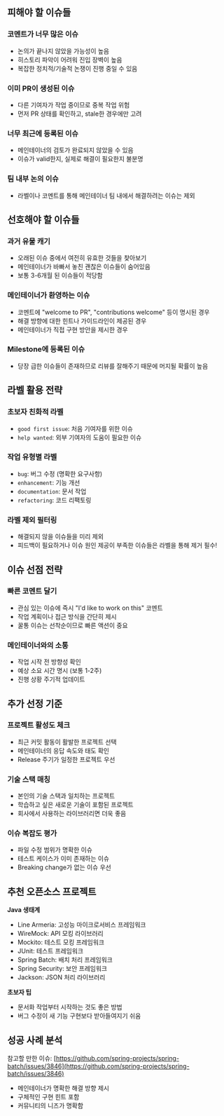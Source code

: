
## 피해야 할 이슈들

### 코멘트가 너무 많은 이슈

- 논의가 끝나지 않았을 가능성이 높음
- 히스토리 파악이 어려워 진입 장벽이 높음
- 복잡한 정치적/기술적 논쟁이 진행 중일 수 있음

### 이미 PR이 생성된 이슈

- 다른 기여자가 작업 중이므로 중복 작업 위험
- 먼저 PR 상태를 확인하고, stale한 경우에만 고려

### 너무 최근에 등록된 이슈

- 메인테이너의 검토가 완료되지 않았을 수 있음
- 이슈가 valid한지, 실제로 해결이 필요한지 불분명

### 팀 내부 논의 이슈
* 라벨이나 코멘트를 통해 메인테이너 팀 내에서 해결하려는 이슈는 제외


## 선호해야 할 이슈들

### 과거 유물 캐기

- 오래된 이슈 중에서 여전히 유효한 것들을 찾아보기
- 메인테이너가 바빠서 놓친 괜찮은 이슈들이 숨어있음
- 보통 3-6개월 된 이슈들이 적당함

### 메인테이너가 환영하는 이슈

- 코멘트에 "welcome to PR", "contributions welcome" 등이 명시된 경우
- 해결 방향에 대한 힌트나 가이드라인이 제공된 경우
- 메인테이너가 직접 구현 방안을 제시한 경우

### Milestone에 등록된 이슈

* 당장 급한 이슈들이 존재하므로 리뷰를 잘해주기 때문에 머지될 확률이 높음

## 라벨 활용 전략

### 초보자 친화적 라벨

- `good first issue`: 처음 기여자를 위한 이슈
- `help wanted`: 외부 기여자의 도움이 필요한 이슈

### 작업 유형별 라벨

- `bug`: 버그 수정 (명확한 요구사항)
- `enhancement`: 기능 개선
- `documentation`: 문서 작업
- `refactoring`: 코드 리팩토링

### 라벨 제외 필터링

- 해결되지 않을 이슈들을 미리 제외
- 피드백이 필요하거나 이슈 원인 제공이 부족한 이슈들은 라벨을 통해 제거 필수!

## 이슈 선점 전략

### 빠른 코멘트 달기

- 관심 있는 이슈에 즉시 "I'd like to work on this" 코멘트
- 작업 계획이나 접근 방식을 간단히 제시
- 꿀통 이슈는 선착순이므로 빠른 액션이 중요

### 메인테이너와의 소통

- 작업 시작 전 방향성 확인
- 예상 소요 시간 명시 (보통 1-2주)
- 진행 상황 주기적 업데이트

## 추가 선정 기준

### 프로젝트 활성도 체크

- 최근 커밋 활동이 활발한 프로젝트 선택
- 메인테이너의 응답 속도와 태도 확인
- Release 주기가 일정한 프로젝트 우선

### 기술 스택 매칭

- 본인의 기술 스택과 일치하는 프로젝트
- 학습하고 싶은 새로운 기술이 포함된 프로젝트
- 회사에서 사용하는 라이브러리면 더욱 좋음

### 이슈 복잡도 평가

- 파일 수정 범위가 명확한 이슈
- 테스트 케이스가 이미 존재하는 이슈
- Breaking change가 없는 이슈 우선

## 추천 오픈소스 프로젝트

**Java 생태계**

- Line Armeria: 고성능 마이크로서비스 프레임워크
- WireMock: API 모킹 라이브러리
- Mockito: 테스트 모킹 프레임워크
- JUnit: 테스트 프레임워크
- Spring Batch: 배치 처리 프레임워크
- Spring Security: 보안 프레임워크
- Jackson: JSON 처리 라이브러리

**초보자 팁**

- 문서화 작업부터 시작하는 것도 좋은 방법
- 버그 수정이 새 기능 구현보다 받아들여지기 쉬움

## 성공 사례 분석

참고할 만한 이슈: [https://github.com/spring-projects/spring-batch/issues/3846](https://github.com/spring-projects/spring-batch/issues/3846)

- 메인테이너가 명확한 해결 방향 제시
- 구체적인 구현 힌트 포함
- 커뮤니티의 니즈가 명확함
